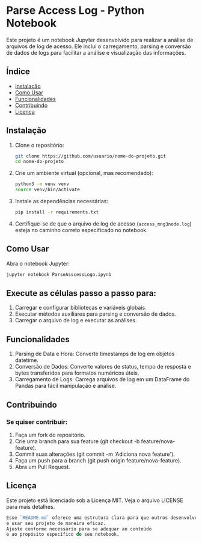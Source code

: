 # Parse Access Log - Python Notebook

Este projeto é um notebook Jupyter desenvolvido para realizar a análise de arquivos de log de acesso. Ele inclui o carregamento, parsing e conversão de dados de logs para facilitar a análise e visualização das informações.

## Índice

- [Instalação](#instalação)
- [Como Usar](#como-usar)
- [Funcionalidades](#funcionalidades)
- [Contribuindo](#contribuindo)
- [Licença](#licença)


## Instalação

1. Clone o repositório:

    ```bash
    git clone https://github.com/usuario/nome-do-projeto.git
    cd nome-do-projeto
    ```

2. Crie um ambiente virtual (opcional, mas recomendado):

    ```bash
    python3 -m venv venv
    source venv/bin/activate
    ```

3. Instale as dependências necessárias:

    ```bash
    pip install -r requirements.txt
    ```

4. Certifique-se de que o arquivo de log de acesso (`access_mng3node.log`) esteja no caminho correto especificado no notebook.

## Como Usar

Abra o notebook Jupyter:

```bash
jupyter notebook ParseAsscessLogo.ipynb
```


## Execute as células passo a passo para:

1. Carregar e configurar bibliotecas e variáveis globais. <br>
2. Executar métodos auxiliares para parsing e conversão de dados. <br>
3. Carregar o arquivo de log e executar as análises. <br>


## Funcionalidades

1. Parsing de Data e Hora: Converte timestamps de log em objetos datetime. <br>
2. Conversão de Dados: Converte valores de status, tempo de resposta e bytes transferidos para formatos numéricos úteis. <br>
3. Carregamento de Logs: Carrega arquivos de log em um DataFrame do Pandas para fácil manipulação e análise. <br>

## Contribuindo
### Se quiser contribuir:

1. Faça um fork do repositório. <br>
2. Crie uma branch para sua feature (git checkout -b feature/nova-feature). <br>
3. Commit suas alterações (git commit -m 'Adiciona nova feature'). <br>
4. Faça um push para a branch (git push origin feature/nova-feature). <br>
5. Abra um Pull Request. <br>

## Licença
Este projeto está licenciado sob a Licença MIT. Veja o arquivo LICENSE para mais detalhes.  <br>


```perl
Esse `README.md` oferece uma estrutura clara para que outros desenvolvedores possam entender
e usar seu projeto de maneira eficaz. 
Ajuste conforme necessário para se adequar ao conteúdo
e ao propósito específico do seu notebook.
```
